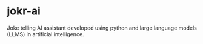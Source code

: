 # jokr-ai
Joke telling AI assistant developed using python and large language models (LLMS) in artificial intelligence.
